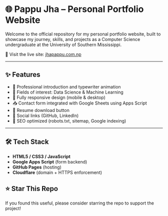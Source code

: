 # 🌐 Pappu Jha – Personal Portfolio Website

Welcome to the official repository for my personal portfolio website, built to showcase my journey, skills, and projects as a Computer Science undergraduate at the University of Southern Mississippi.

🔗 Visit the live site: [jhapappu.com.np](https://jhapappu.com.np)

---

## ✨ Features

- 💼 Professional introduction and typewriter animation
- 🧠 Fields of interest: Data Science & Machine Learning
- 📱 Fully responsive design (mobile & desktop)
- 📥 Contact form integrated with Google Sheets using Apps Script
- 📄 Resume download button
- 🔗 Social links (GitHub, LinkedIn)
- 🧠 SEO optimized (robots.txt, sitemap, Google indexing)

---

## 🛠️ Tech Stack

- **HTML5 / CSS3 / JavaScript**
- **Google Apps Script** (form backend)
- **GitHub Pages** (hosting)
- **Cloudflare** (domain + HTTPS enforcement)

## ⭐ Star This Repo

If you found this useful, please consider starring the repo to support the project!
